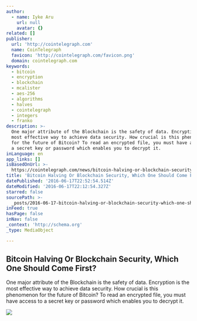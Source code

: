 ```yaml
---
author:
  - name: Iyke Aru
    url: null
    avatar: {}
related: []
publisher:
  url: 'http://cointelegraph.com'
  name: CoinTelegraph
  favicon: 'http://cointelegraph.com/favicon.png'
  domain: cointelegraph.com
keywords:
  - bitcoin
  - encryption
  - blockchain
  - mcalister
  - aes-256
  - algorithms
  - halves
  - cointelegraph
  - integers
  - franko
description: >-
  One major attribute of the Blockchain is the safety of data. Encryption is the
  most effective way to achieve data security. How crucial is this phenomenon
  for the future of Bitcoin? To read an encrypted file, you must have access to
  a secret key or password which enables you to decrypt it.
inLanguage: en
app_links: []
isBasedOnUrl: >-
  https://cointelegraph.com/news/bitcoin-halving-or-blockchain-security-which-one-should-come-first
title: 'Bitcoin Halving Or Blockchain Security, Which One Should Come First?'
datePublished: '2016-06-17T22:52:54.514Z'
dateModified: '2016-06-17T22:12:54.327Z'
starred: false
sourcePath: >-
  _posts/2016-06-17-bitcoin-halving-or-blockchain-security-which-one-should-com.md
inFeed: true
hasPage: false
inNav: false
_context: 'http://schema.org'
_type: MediaObject

---
```

<article style=""><h1>Bitcoin Halving Or Blockchain Security, Which One Should Come First?</h1><p>One major attribute of the Blockchain is the safety of data. Encryption is the most effective way to achieve data security. How crucial is this phenomenon for the future of Bitcoin? To read an encrypted file, you must have access to a secret key or password which enables you to decrypt it.</p><img src="http://cointelegraph.com/images/725_aHR0cDovL2NvaW50ZWxlZ3JhcGguY29tL3N0b3JhZ2UvdXBsb2Fkcy92aWV3LzE1M2NiZDQyYzY4NDBlM2QxY2E0ZWVjNWFhZGMyMWE5LmpwZw==.jpg" /></article>